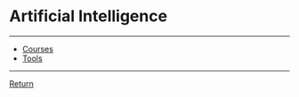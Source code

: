 # Artificial Intelligence

---

- [Courses](./AI/Courses.md)
- [Tools](./AI/Tools.md)

---

[Return](./../README.md)
